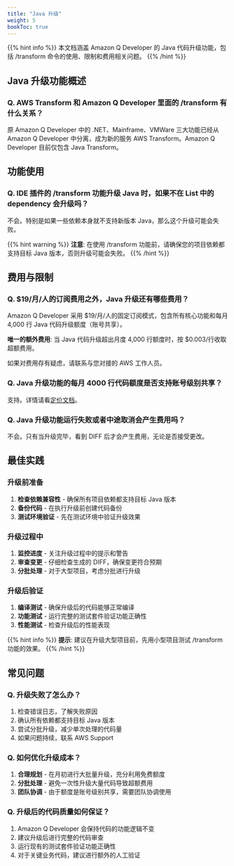 ```yaml
---
title: "Java 升级"
weight: 5
bookToc: true
---
```


{{% hint info %}}
本文档涵盖 Amazon Q Developer 的 Java 代码升级功能，包括 /transform 命令的使用、限制和费用相关问题。
{{% /hint %}}

## Java 升级功能概述

### Q. AWS Transform 和 Amazon Q Developer 里面的 /transform 有什么关系？

原 Amazon Q Developer 中的 .NET、Mainframe、VMWare 三大功能已经从 Amazon Q Developer 中分离，成为新的服务 AWS Transform。Amazon Q Developer 目前仅包含 Java Transform。

## 功能使用

### Q. IDE 插件的 /transform 功能升级 Java 时，如果不在 List 中的 dependency 会升级吗？

不会。特别是如果一些依赖本身就不支持新版本 Java，那么这个升级可能会失败。

{{% hint warning %}}
**注意**: 在使用 /transform 功能前，请确保您的项目依赖都支持目标 Java 版本，否则升级可能会失败。
{{% /hint %}}

## 费用与限制

### Q. $19/月/人的订阅费用之外，Java 升级还有哪些费用？

Amazon Q Developer 采用 $19/月/人的固定订阅模式，包含所有核心功能和每月 4,000 行 Java 代码升级额度（账号共享）。

**唯一的额外费用**: 当 Java 代码升级超出月度 4,000 行额度时，按 $0.003/行收取超额费用。

如果对费用存有疑虑，请联系与您对接的 AWS 工作人员。

### Q. Java 升级功能的每月 4000 行代码额度是否支持账号级别共享？

支持。详情请看[定价文档](https://aws.amazon.com/q/developer/pricing/)。

### Q. Java 升级功能运行失败或者中途取消会产生费用吗？

不会。只有当升级完毕，看到 DIFF 后才会产生费用，无论是否接受更改。

## 最佳实践

### 升级前准备

1. **检查依赖兼容性** - 确保所有项目依赖都支持目标 Java 版本
2. **备份代码** - 在执行升级前创建代码备份
3. **测试环境验证** - 先在测试环境中验证升级效果

### 升级过程中

1. **监控进度** - 关注升级过程中的提示和警告
2. **审查变更** - 仔细检查生成的 DIFF，确保变更符合预期
3. **分批处理** - 对于大型项目，考虑分批进行升级

### 升级后验证

1. **编译测试** - 确保升级后的代码能够正常编译
2. **功能测试** - 运行完整的测试套件验证功能正确性
3. **性能测试** - 检查升级后的性能表现

{{% hint info %}}
**提示**: 建议在升级大型项目前，先用小型项目测试 /transform 功能的效果。
{{% /hint %}}

## 常见问题

### Q. 升级失败了怎么办？

1. 检查错误日志，了解失败原因
2. 确认所有依赖都支持目标 Java 版本
3. 尝试分批升级，减少单次处理的代码量
4. 如果问题持续，联系 AWS Support

### Q. 如何优化升级成本？

1. **合理规划** - 在月初进行大批量升级，充分利用免费额度
2. **分批处理** - 避免一次性升级大量代码导致超额费用
3. **团队协调** - 由于额度是账号级别共享，需要团队协调使用

### Q. 升级后的代码质量如何保证？

1. Amazon Q Developer 会保持代码的功能逻辑不变
2. 建议升级后进行完整的代码审查
3. 运行现有的测试套件验证功能正确性
4. 对于关键业务代码，建议进行额外的人工验证
